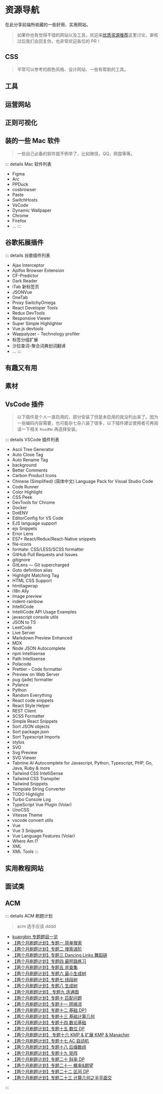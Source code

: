 # 资源导航

在此分享前端所收藏的一些好用、实用网站。

<!-- <VideoLink bvId="BV1ky4y1Z7rG">从大学学编程到前端工作，我积累的一些好用的网站，整合在了资源导航页面！
 B 站视频传送门</VideoLink> -->

> 如果你也有觉得不错的网站以及工具，欢迎来[优质资源推荐](https://github.com/chodocs/chodocs/discussions/138)这里讨论，审核过后我们会回复你，也非常欢迎各位的 PR！

<script setup>
  import cssNav from './favorites/css.js'
  import toolNav from './favorites/tool.js'
  import operateNav from './favorites/operate.js'
  import regexNav from './favorites/regex.js'
  import toyNav from './favorites/toy.js'
  import materialNav from './favorites/material.js'
  import tutorialNav from './favorites/tutorial.js'
  import interviewNav from './favorites/interview.js'
  import NavCard from "./.vitepress/theme/components/NavCard.vue"
</script>

## CSS

> 平常可以参考的颜色风格、设计网站、一些有帮助的工具。

<NavCard :navData=cssNav />

## 工具

<NavCard :navData=toolNav />

## 运营网站

<NavCard :navData=operateNav />

## 正则可视化

<NavCard :navData=regexNav />

## 装的一些 Mac 软件

> 一些自己必备的软件就不例举了，比如微信，QQ，网盘等等。

::: details Mac 软件列表

- Figma
- Arc
- PPDuck
- cosbrowser
- Paste
- SwitchHosts
- VsCode
- Dynamic Wallpaper
- Chrome
- Firefox
- ...
  :::

## 谷歌拓展插件

::: details 谷歌插件列表

- Ajax Interceptor
- Apifox Browser Extension
- CF-Predictor
- Dark Reader
- iTab 新标签页
- JSONVue
- OneTab
- Proxy SwitchyOmega
- React Developer Tools
- Redux DevTools
- Responsive Viewer
- Super Simple Highlighter
- Vue.js devtools
- Wappalyzer - Technology profiler
- 标签分组扩展
- 沙拉查词-聚合词典划词翻译
- ...
  :::

## 有趣又有用

<NavCard :navData=toyNav />

## 素材

<NavCard :navData=materialNav />

## VsCode 插件

> 以下插件是个人一直启用的，部分安装了但是未启用的就没列出来了。因为一些编码内容需要，也可能杂七杂八装了很多，以下插件建议使用者可再阅读一下相关 `ReadMe` 再选择安装。

::: details VSCode 插件列表

- Ascii Tree Generator
- Auto Close Tag
- Auto Rename Tag
- background
- Better Comments
- Carbon Product Icons
- Chinese (Simplified) (简体中文) Language Pack for Visual Studio Code
- Code Runner
- Color Highlight
- CSS Peek
- DevTools for Chrome
- Docker
- DotENV
- EditorConfig for VS Code
- EJS language support
- ejs Snippets
- Error Lens
- ES7+ React/Redux/React-Native snippets
- file-icons
- formate: CSS/LESS/SCSS formatter
- GitHub Pull Requests and Issues
- gitignore
- GitLens — Git supercharged
- Goto definition alias
- Highlight Matching Tag
- HTML CSS Support
- htmltagwrap
- i18n Ally
- Image preview
- indent-rainbow
- IntelliCode
- IntelliCode API Usage Examples
- javascript console utils
- JSON to TS
- LeetCode
- Live Server
- Markdown Preview Enhanced
- MDX
- Node JSON Autocomplete
- npm Intellisense
- Path Intellisense
- Polacode
- Prettier - Code formatter
- Preview on Web Server
- pug (jade) formatter
- Pylance
- Python
- Random Everything
- React code snippets
- React Style Helper
- REST Client
- SCSS Formatter
- Simple React Snippets
- Sort JSON objects
- Sort package.json
- Sort Typescript Imports
- stylus
- SVG
- Svg Preview
- SVG Viewer
- Tabnine AI Autocomplete for Javascript, Python, Typescript, PHP, Go, Java, Ruby & more
- Tailwind CSS IntelliSense
- Tailwind CSS Transpiler
- Tailwind Snippets
- Template String Converter
- TODO Highlight
- Turbo Console Log
- TypeScript Vue Plugin (Volar)
- UnoCSS
- Vitesse Theme
- vscode convert utils
- Vue
- Vue 3 Snippets
- Vue Language Features (Volar)
- Where Am I?
- XML
- XML Tools
  :::

## 实用教程网站

<NavCard :navData=tutorialNav />

## 面试类

<NavCard :navData=interviewNav />

## ACM

::: details ACM 刷题计划

> acm 选手应该 dddd

- [kuangbin 专题题目一览](https://vjudge.net/article/371)
- [【两个月刷题计划】专题一 简单搜索](https://vjudge.net/contest/355775#panel-problems)
- [【两个月刷题计划】专题二 搜索进阶](https://vjudge.net/contest/355780#overview)
- [【两个月刷题计划】专题三 Dancing Links 舞蹈链](https://vjudge.net/contest/355997)
- [【两个月刷题计划】专题四 最短路练习](https://vjudge.net/contest/355998)
- [【两个月刷题计划】专题五 并查集](https://vjudge.net/contest/356000#overview)
- [【两个月刷题计划】专题六 最小生成树](https://vjudge.net/contest/356001)
- [【两个月刷题计划】专题七 线段树](https://vjudge.net/contest/356002)
- [【两个月刷题计划】专题八 生成树](https://vjudge.net/contest/356003)
- [【两个月刷题计划】 专题九 连通图](https://vjudge.net/contest/356004)
- [【两个月刷题计划】专题十 匹配问题](https://vjudge.net/contest/356005)
- [【两个月刷题计划】专题十一 网络流](https://vjudge.net/contest/356006)
- [【两个月刷题计划】专题十二 基础 DP1](https://vjudge.net/contest/356007)
- [【两个月刷题计划】专题十三 基础计算几何](https://vjudge.net/contest/356009)
- [【两个月刷题计划】专题十四 数论基础](https://vjudge.net/contest/356011)
- [【两个月刷题计划】专题十五 数位 DP](https://vjudge.net/contest/356012)
- [【两个月刷题计划】 专题十六 KMP & 扩展 KMP & Manacher](https://vjudge.net/contest/356014)
- [【两个月刷题计划】专题十七 AC 自动机](https://vjudge.net/contest/356015)
- [【两个月刷题计划】专题十八 后缀数组](https://vjudge.net/contest/356017)
- [【两个月刷题计划】专题十九 矩阵](https://vjudge.net/contest/356019)
- [【两个月刷题计划】专题二十 斜率 DP](https://vjudge.net/contest/356020)
- [【两个月刷题计划】专题二十一 概率&期望](https://vjudge.net/contest/356024)
- [【两个月刷题计划】专题二十二 区间 DP](https://vjudge.net/contest/356025)
- [【两个月刷题计划】专题二十三 计算几何之半平面交](https://vjudge.net/contest/356026)

:::
